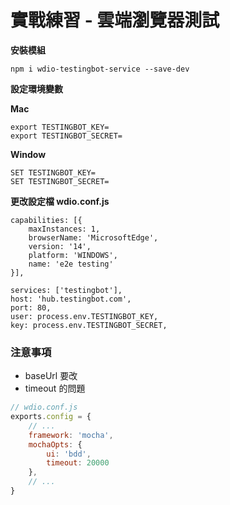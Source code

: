 # 實戰練習 - 雲端瀏覽器測試

**安裝模組**

```
npm i wdio-testingbot-service --save-dev
```

**設定環境變數**

**Mac**

```
export TESTINGBOT_KEY=
export TESTINGBOT_SECRET=
```

**Window**

```
SET TESTINGBOT_KEY=
SET TESTINGBOT_SECRET=
```

**更改設定檔 wdio.conf.js**

```
capabilities: [{
    maxInstances: 1,
    browserName: 'MicrosoftEdge',
    version: '14',
    platform: 'WINDOWS',
    name: 'e2e testing'
}],

services: ['testingbot'],
host: 'hub.testingbot.com',
port: 80,
user: process.env.TESTINGBOT_KEY,
key: process.env.TESTINGBOT_SECRET,
```

### 注意事項

* baseUrl 要改
* timeout 的問題

```js
// wdio.conf.js
exports.config = {
    // ...
    framework: 'mocha',
    mochaOpts: {
        ui: 'bdd',
        timeout: 20000
    },
    // ...
}
```

